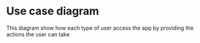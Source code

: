 # Use case diagram

This diagram show how each type of user access the app by providing the actions the user can take
